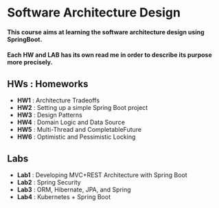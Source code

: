 # Software Architecture Design

#### This course aims at learning the software architecture design using SpringBoot.
#### Each HW and LAB has its own read me in order to describe its purpose more precisely. 

## HWs : Homeworks 
  
  - **HW1** : Architecture Tradeoffs
  - **HW2** : Setting up a simple Spring Boot project
  - **HW3** : Design Patterns
  - **HW4** : Domain Logic and Data Source
  - **HW5** : Multi-Thread and CompletableFuture
  - **HW6** : Optimistic and Pessimistic Locking


## Labs 

  - **Lab1** : Developing MVC+REST Architecture with Spring Boot
  - **Lab2** : Spring Security
  - **Lab3** : ORM, Hibernate, JPA, and Spring
  - **Lab4** : Kubernetes + Spring Boot

